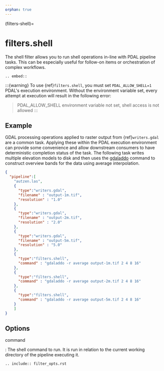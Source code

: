 ```yaml
---
orphan: true
---
```


(filters-shell)=

# filters.shell

The shell filter allows you to run shell operations in-line
with PDAL pipeline tasks. This can be especially useful for
follow-on items or orchestration of complex workflows.

```{eval-rst}
.. embed::
```

:::{warning}
To use {ref}`filters.shell`, you must set `PDAL_ALLOW_SHELL=1`
PDAL's execution environment. Without the environment variable
set, every attempt at execution will result in the following
error:

> PDAL_ALLOW_SHELL environment variable not set, shell access is not allowed
:::

## Example

GDAL processing operations applied to raster output from {ref}`writers.gdal`
are a common task. Applying these within the PDAL execution environment
can provide some convenience and allow downstream consumers to have deterministic
completion status of the task. The following task writes multiple elevation
models to disk and then uses the [gdaladdo](https://gdal.org/gdaladdo.html)
command to construct overview bands for the data using average interpolation.

```json
{
  "pipeline":[
    "autzen.las",
    {
      "type":"writers.gdal",
      "filename" : "output-1m.tif",
      "resolution" : "1.0"
    },
    {
      "type":"writers.gdal",
      "filename" : "output-2m.tif",
      "resolution" : "2.0"
    },
    {
      "type":"writers.gdal",
      "filename" : "output-5m.tif",
      "resolution" : "5.0"
    },
    {
      "type":"filters.shell",
      "command" : "gdaladdo -r average output-1m.tif 2 4 8 16"
    },
    {
      "type":"filters.shell",
      "command" : "gdaladdo -r average output-2m.tif 2 4 8 16"
    },
    {
      "type":"filters.shell",
      "command" : "gdaladdo -r average output-5m.tif 2 4 8 16"
    }
    ]
}
```

## Options

command

: The shell command to run. It is run in relation to the current
  working directory of the pipeline executing it.

```{eval-rst}
.. include:: filter_opts.rst
```
